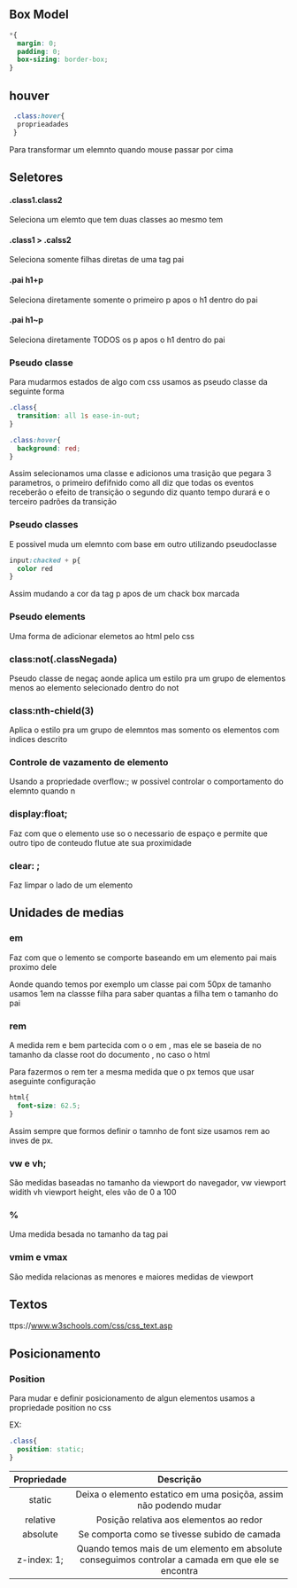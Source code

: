 ## Box Model

~~~css
*{
  margin: 0;
  padding: 0;
  box-sizing: border-box;
}
~~~

## houver

~~~css
 .class:hover{
  proprieadades
 }
~~~
Para transformar um elemnto quando mouse passar por cima

## Seletores
#### .class1.class2

Seleciona um elemto que tem duas classes ao mesmo tem

#### .class1 > .calss2

Seleciona somente filhas diretas de uma tag pai

#### .pai h1+p

Seleciona diretamente somente o primeiro p apos o h1 dentro do pai

#### .pai h1~p


Seleciona diretamente TODOS os p apos o h1 dentro do pai

### Pseudo classe

Para mudarmos estados de algo com css usamos as pseudo classe  da seguinte forma

~~~css
.class{
  transition: all 1s ease-in-out;
}

.class:hover{
  background: red;
}
~~~
Assim selecionamos uma classe e adicionos uma trasição que pegara 3 parametros, o primeiro defifnido como all diz que todas os eventos receberão o efeito de transição o segundo diz quanto tempo durará e o terceiro padrões da transição

### Pseudo classes

E possivel muda um elemnto com base em outro utilizando pseudoclasse

~~~css
input:chacked + p{
  color red
}
~~~
Assim mudando a cor da tag p apos de um chack box marcada

### Pseudo elements

Uma forma de adicionar elemetos ao html pelo css

### class:not(.classNegada)

Pseudo classe de negaç aonde  aplica um estilo pra um grupo de elementos menos ao elemento selecionado dentro do not

### class:nth-chield(3)

Aplica o estilo pra um grupo de elemntos mas somento os elementos com indices descrito

### Controle de vazamento de elemento

Usando a propriedade overflow:; w possivel controlar o comportamento do elemnto quando n

### display:float;

Faz com que o elemento use so o necessario de espaço e permite que outro tipo de conteudo flutue ate sua proximidade

### clear: ;

Faz limpar o lado de um elemento 

## Unidades de medias

### em

Faz com que o lemento se comporte baseando em um elemento pai mais proximo dele

Aonde quando temos por exemplo um classe pai com 50px de tamanho usamos 1em na classse filha para saber quantas a filha tem o tamanho do pai

### rem

A medida rem e bem partecida com o o em , mas ele se baseia de no tamanho da classe root do documento , no caso o html

Para fazermos o rem ter a mesma medida que o px temos que usar aseguinte configuração

~~~css
html{
  font-size: 62.5;
}
~~~

Assim sempre que formos definir o tamnho de font size usamos rem ao inves de px.

### vw e vh;

São medidas baseadas no tamanho da viewport do navegador, vw viewport widith vh viewport height, eles vão de 0 a 100

### %

Uma medida besada no tamanho da tag pai

### vmim e vmax

São medida relacionas as menores e maiores medidas de viewport 

## Textos

ttps://www.w3schools.com/css/css_text.asp

## Posicionamento

### Position

Para mudar e definir posicionamento de algun elementos usamos a propriedade position no css

EX:
~~~css
.class{
  position: static;
}
~~~ 

Propriedade      | Descrição
:--------: | :------:
static | Deixa o elemento estatico em uma posiçõa, assim não podendo mudar
relative | Posição relativa aos elementos ao redor
absolute | Se comporta como se tivesse subido de camada
z-index: 1; | Quando temos mais de um elemento em absolute conseguimos controlar a camada em que ele se encontra
